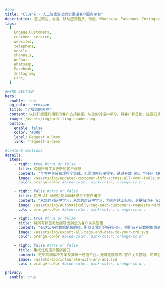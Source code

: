 ```yaml
---
#seo
title: "Clienk - 人工智能驱动的全渠道客户服务平台"
description: 通过网站、电话、移动应用程序、微信、Whatsapp、Facebook、Instagram、Lazada、Shopee 和许多其他流行的消息传递应用程序等社交媒体渠道吸引客户。
tags:
  [
    Engage Customers,
    customer service,
    websites,
    telephone,
    mobile,
    channels,
    WeChat,
    Whatsapp,
    Facebook,
    Instagram,
    Line,
  ]

#HERO SECTION
hero:
  enable: true
  bg_color: "#F04426"
  title: "了解您的客户"
  content: 以杠杆原理利用您的客户支持数据。从您的对话中学习，将客户标签化，这要归功于 AI 的聆听
  image: /assets/img/profiling-header.svg
  button:
    enable: false
    color: "#000"
    label: Request a Demo
    link: /request-a-demo

#content-sections
details:
  items:
    - right: true #true or false
      title: 跨越所有工具更新的客户信息
      content: "与客户关系管理完全集成，无需切换应用程序。通过开放 API 与任何 CRM 轻松集成"
      image: /assets/img/updated-customer-info-across-all-your-tools.svg
      color: orange-color #blue-color, pink-color, orange-color,

    - right: false #true or false
      title: 使用 AI 标记功能自动标记每个客户请求
      content: "从您的对话中学习，从您的对话中学习，为客户贴上标签，这要归功于 AI 的聆听。他们有大家庭吗？他们的偏爱的颜色是什么？有什么是他们不喜欢的吗？在一次对话中，最多有 80 多个自定义标记。准备好开始给他们贴上便利贴了吗？"
      image: /assets/img/automatically-tag-each-customers-requests-with-ai-tagging-feature.svg
      color: orange-color #blue-color, pink-color, orange-color,

    - right: true #true or false
      title: 将所有标签和数据导出到您的客户关系管理
      content: "有这么多的数据是真的棒，所以让我们好好利用它。将所有对话数据集成到 客户关系管理中，并填写客户个人信息。使用这些信息创建微细分，并支持您的营销活动！"
      image: /assets/img/export-all-tags-and-data-to-your-crm.svg
      color: orange-color #blue-color, pink-color, orange-color

    - right: false #true or false
      title: 集成任何应用程序接口
      content: 定制高端解决方案及其统一通信平台，无缝连接您的 客户关系管理、网络公关系统、工作流管理联盟、订单管理系统
      image: /assets/img/integrate-with-any-api.svg
      color: orange-color #blue-color, pink-color, orange-color,

privacy:
  enable: true
---
```

